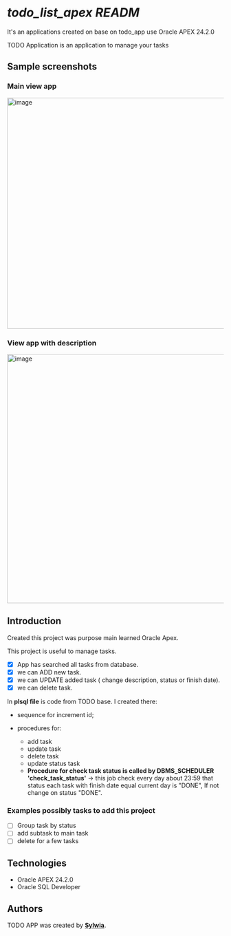 # *todo_list_apex READM*
It's an applications created on base on todo_app use Oracle APEX 24.2.0

TODO Application is an application to manage your tasks 

## **Sample screenshots** ##

### **Main view app** ###

<img width="2553" height="537" alt="image" src="https://github.com/user-attachments/assets/6ba4d1fe-d6bf-4b91-80f1-f8282ebd7bf0" />


### **View app with description** ###
<img width="2371" height="579" alt="image" src="https://github.com/user-attachments/assets/2d5af089-2f88-49c4-81dc-829a81f102f3" />


## **Introduction**
Created this project was purpose main learned Oracle Apex.

This project is useful to manage tasks.

- [x] App has searched all tasks from database.
- [x] we can ADD new task.
- [x] we can UPDATE added task ( change description, status or finish date).
- [x] we can delete task.

In **plsql file** is code from TODO base. I created there:

- sequence for increment id;
- procedures for:

    - add task
    - update task
    - delete task
    - update status task
  - **Procedure for check task status is called by DBMS_SCHEDULER 'check_task_status'** -> this job check every day about 23:59 that 
  status each task with finish date equal current day is "DONE", If not change on status "DONE".

### **Examples possibly tasks to add this project**
- [ ] Group task by status
- [ ] add subtask to main task
- [ ] delete for a few tasks

## **Technologies**

* Oracle APEX 24.2.0
* Oracle SQL Developer


## **Authors**

TODO APP was created by **[Sylwia](https://github.com/daisygith)**.

